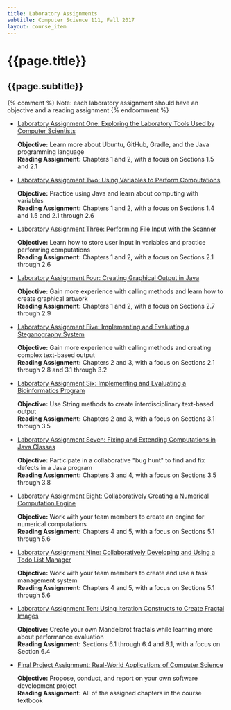 ```yaml
---
title: Laboratory Assignments
subtitle: Computer Science 111, Fall 2017
layout: course_item
---
```


# {{page.title}}
## {{page.subtitle}}

{% comment %} Note: each laboratory assignment should have an objective and a reading assignment {% endcomment %}

<ul>

<li><a href="https://github.com/Allegheny-Computer-Science-111-F2017/cs111-F2017-lab-sheets/releases/download/cs111F2017_all_sheets-23.0.0/cs111F2017_lab01.pdf">Laboratory Assignment One: Exploring the Laboratory Tools Used by Computer Scientists</a> <p><b>Objective:</b> Learn more about Ubuntu, GitHub, Gradle, and the Java programming language<br><b>Reading Assignment:</b> Chapters 1 and 2, with a focus on Sections 1.5 and 2.1</p></li>

<li><a href="https://github.com/Allegheny-Computer-Science-111-F2017/cs111-F2017-lab-sheets/releases/download/cs111F2017_all_sheets-23.0.0/cs111F2017_lab02.pdf">Laboratory Assignment Two: Using Variables to Perform Computations</a> <p><b>Objective:</b> Practice using Java and learn about computing with variables<br><b>Reading Assignment:</b> Chapters 1 and 2, with a focus on Sections 1.4 and 1.5 and 2.1 through 2.6</p></li>

<li><a href="https://github.com/Allegheny-Computer-Science-111-F2017/cs111-F2017-lab-sheets/releases/download/cs111F2017_all_sheets-23.0.0/cs111F2017_lab03.pdf">Laboratory Assignment Three: Performing File Input with the Scanner</a> <p><b>Objective:</b> Learn how to store user input in variables and practice performing computations<br><b>Reading Assignment:</b> Chapters 1 and 2, with a focus on Sections 2.1 through 2.6</p></li>

<li><a href="https://github.com/Allegheny-Computer-Science-111-F2017/cs111-F2017-lab-sheets/releases/download/cs111F2017_all_sheets-23.0.0/cs111F2017_lab04.pdf">Laboratory Assignment Four: Creating Graphical Output in Java</a> <p><b>Objective:</b> Gain more experience with calling methods and learn how to create graphical artwork<br><b>Reading Assignment:</b> Chapters 1 and 2, with a focus on Sections 2.7 through 2.9</p></li>

<li><a href="https://github.com/Allegheny-Computer-Science-111-F2017/cs111-F2017-lab-sheets/releases/download/cs111F2017_all_sheets-23.0.0/cs111F2017_lab05.pdf">Laboratory Assignment Five: Implementing and Evaluating a Steganography System</a> <p><b>Objective:</b> Gain more experience with calling methods and creating complex text-based output<br><b>Reading Assignment:</b> Chapters 2 and 3, with a focus on Sections 2.1 through 2.8 and 3.1 through 3.2</p></li>

<li><a href="https://github.com/Allegheny-Computer-Science-111-F2017/cs111-F2017-lab-sheets/releases/download/cs111F2017_all_sheets-23.0.0/cs111F2017_lab06.pdf">Laboratory Assignment Six: Implementing and Evaluating a Bioinformatics Program</a> <p><b>Objective:</b> Use String methods to create interdisciplinary text-based output<br><b>Reading Assignment:</b> Chapters 2 and 3, with a focus on Sections 3.1 through 3.5</p></li>

<li><a href="https://github.com/Allegheny-Computer-Science-111-F2017/cs111-F2017-lab-sheets/releases/download/cs111F2017_all_sheets-23.0.0/cs111F2017_lab07.pdf">Laboratory Assignment Seven: Fixing and Extending Computations in Java Classes</a> <p><b>Objective:</b> Participate in a collaborative "bug hunt" to find and fix defects in a Java program<br><b>Reading Assignment:</b> Chapters 3 and 4, with a focus on Sections 3.5 through 3.8</p></li>

<li><a href="https://github.com/Allegheny-Computer-Science-111-F2017/cs111-F2017-lab-sheets/releases/download/cs111F2017_all_sheets-23.0.0/cs111F2017_lab08.pdf">Laboratory Assignment Eight: Collaboratively Creating a Numerical Computation Engine</a> <p><b>Objective:</b> Work with your team members to create an engine for numerical computations<br><b>Reading Assignment:</b> Chapters 4 and 5, with a focus on Sections 5.1 through 5.6</p></li>

<li><a href="https://github.com/Allegheny-Computer-Science-111-F2017/cs111-F2017-lab-sheets/releases/download/cs111F2017_all_sheets-23.0.0/cs111F2017_lab09.pdf">Laboratory Assignment Nine: Collaboratively Developing and Using a Todo List Manager</a> <p><b>Objective:</b> Work with your team members to create and use a task management system<br><b>Reading Assignment:</b> Chapters 4 and 5, with a focus on Sections 5.1 through 5.6</p></li>

<li><a href="https://github.com/Allegheny-Computer-Science-111-F2017/cs111-F2017-lab-sheets/releases/download/cs111F2017_all_sheets-23.0.0/cs111F2017_lab10.pdf">Laboratory Assignment Ten: Using Iteration Constructs to Create Fractal Images</a> <p><b>Objective:</b> Create your own Mandelbrot fractals while learning more about performance evaluation<br><b>Reading Assignment:</b> Sections 6.1 through 6.4 and 8.1, with a focus on Section 6.4</p></li>

<li><a href="https://github.com/Allegheny-Computer-Science-111-F2017/cs111-F2017-lab-sheets/releases/download/cs111F2017_all_sheets-23.0.0/cs111F2017_lab11.pdf">Final Project Assignment: Real-World Applications of Computer Science</a> <p><b>Objective:</b> Propose, conduct, and report on your own software development project<br><b>Reading Assignment:</b> All of the assigned chapters in the course textbook</p></li>

</ul>
